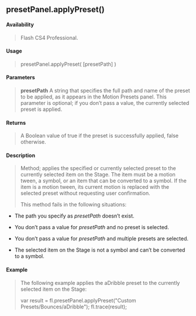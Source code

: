 ## presetPanel.applyPreset()

#### Availability

> Flash CS4 Professional.

#### Usage

> presetPanel.applyPreset( \[presetPath\] )

#### Parameters

> **presetPath** A string that specifies the full path and name of the preset to be applied, as it appears in the Motion Presets panel. This parameter is optional; if you don’t pass a value, the currently selected preset is applied.

#### Returns

> A Boolean value of true if the preset is successfully applied, false otherwise.

#### Description

> Method; applies the specified or currently selected preset to the currently selected item on the Stage. The item must be a motion tween, a symbol, or an item that can be converted to a symbol. If the item is a motion tween, its current motion is replaced with the selected preset without requesting user confirmation.
>
> This method fails in the following situations:

-   The path you specify as *presetPath* doesn’t exist.

-   You don’t pass a value for *presetPath* and no preset is selected.

-   You don’t pass a value for *presetPath* and multiple presets are selected.

-   The selected item on the Stage is not a symbol and can’t be converted to a symbol.

#### Example

> The following example applies the aDribble preset to the currently selected item on the Stage:
>
> var result = fl.presetPanel.applyPreset("Custom Presets/Bounces/aDribble"); fl.trace(result);
